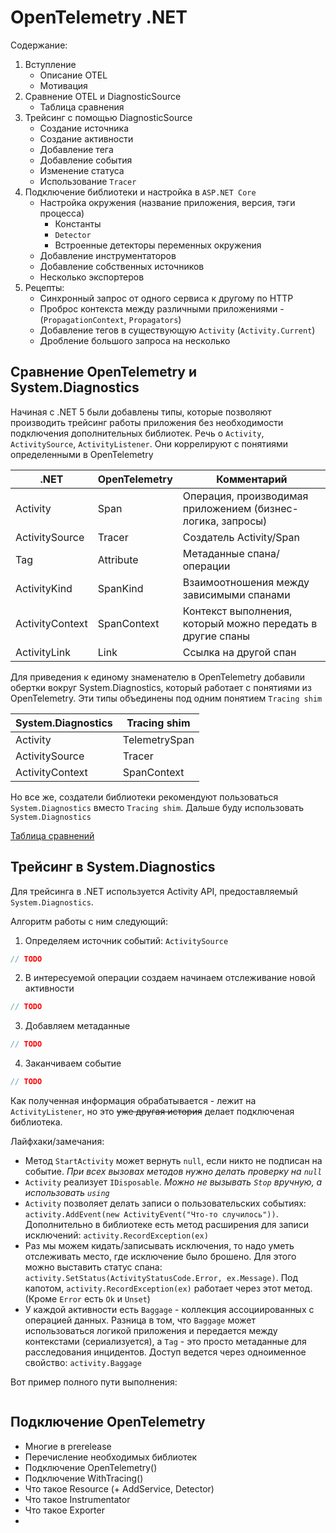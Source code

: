 # OpenTelemetry .NET

Содержание:
1. Вступление
    - Описание OTEL
    - Мотивация
2. Сравнение OTEL и DiagnosticSource
    - Таблица сравнения
3. Трейсинг с помощью DiagnosticSource
    - Создание источника
    - Создание активности
    - Добавление тега
    - Добавление события
    - Изменение статуса
    - Использование `Tracer`
4. Подключение библиотеки и настройка в `ASP.NET Core`
    - Настройка окружения (название приложения, версия, тэги процесса)
        - Константы
        - `Detector`
        - Встроенные детекторы переменных окружения
    - Добавление инструментаторов
    - Добавление собственных источников
    - Несколько экспортеров
5. Рецепты:
    - Синхронный запрос от одного сервиса к другому по HTTP
    - Проброс контекста между различными приложениями - (`PropagationContext`, `Propagators`)
    - Добавление тегов в существующую `Activity` (`Activity.Current`)
    - Дробление большого запроса на несколько

## Сравнение OpenTelemetry и System.Diagnostics

Начиная с .NET 5 были добавлены типы, которые позволяют производить трейсинг работы приложения без необходимости подключения дополнительных библиотек. Речь о `Activity`, `ActivitySource`, `ActivityListener`. Они коррелируют с понятиями определенными в OpenTelemetry

|.NET|OpenTelemetry|Комментарий|
|-|-|-|
|Activity|Span|Операция, производимая приложением (бизнес-логика, запросы)|
|ActivitySource|Tracer|Создатель Activity/Span|
|Tag|Attribute|Метаданные спана/операции|
|ActivityKind|SpanKind|Взаимоотношения между зависимыми спанами|
|ActivityContext|SpanContext|Контекст выполнения, который можно передать в другие спаны|
|ActivityLink|Link|Ссылка на другой спан|

Для приведения к единому знаменателю в OpenTelemetry добавили обертки вокруг System.Diagnostics, который работает с понятиями из OpenTelemetry. Эти типы объединены под одним понятием `Tracing shim`

|System.Diagnostics|Tracing shim|
|-|-|
|Activity|TelemetrySpan|
|ActivitySource|Tracer|
|ActivityContext|SpanContext|

Но все же, создатели библиотеки рекомендуют пользоваться `System.Diagnostics` вместо `Tracing shim`. Дальше буду использовать `System.Diagnostics`

[Таблица сравнений](https://gist.github.com/lmolkova/6cd1f61f70dd45c0c61255сравнение039695cce8)

## Трейсинг в System.Diagnostics

Для трейсинга в .NET используется Activity API, предоставляемый `System.Diagnostics`.

Алгоритм работы с ним следующий:

1. Определяем источник событий: `ActivitySource`
```csharp
// TODO
```

2. В интересуемой операции создаем начинаем отслеживание новой активности
```csharp
// TODO
```

3. Добавляем метаданные
```csharp
// TODO
```

4. Заканчиваем событие
```csharp
// TODO
```

Как полученная информация обрабатывается - лежит на `ActivityListener`, но это ~~уже другая история~~ делает подключеная библиотека.

Лайфхаки/замечания:
- Метод `StartActivity` может вернуть `null`, если никто не подписан на событие. *При всех вызовах методов нужно делать проверку на `null`*
- `Activity` реализует `IDisposable`. *Можно не вызывать `Stop` вручную, а использовать `using`*
- `Activity` позволяет делать записи о пользовательских событиях: `activity.AddEvent(new ActivityEvent("Что-то случилось"))`. Дополнительно в библиотеке есть метод расширения для записи исключений: `activity.RecordException(ex)`
- Раз мы можем кидать/записывать исключения, то надо уметь отслеживать место, где исключение было брошено. Для этого можно выставить статус спана: `activity.SetStatus(ActivityStatusCode.Error, ex.Message)`. Под капотом, `activity.RecordException(ex)` работает через этот метод. (Кроме `Error` есть `Ok` и `Unset`)
- У каждой активности есть `Baggage` - коллекция ассоциированных с операцией данных. Разница в том, что `Baggage` может использоваться логикой приложения и передается между контекстами (сериализуется), а `Tag` - это просто метаданные для расследования инцидентов. Доступ ведется через одноименное свойство: `activity.Baggage`

Вот пример полного пути выполнения:
```csharp
```

## Подключение OpenTelemetry

- Многие в prerelease
- Перечисление необходимых библиотек
- Подключение OpenTelemetry()
- Подключение WithTracing()
- Что такое Resource (+ AddService, Detector)
- Что такое Instrumentator
- Что такое Exporter
- 
